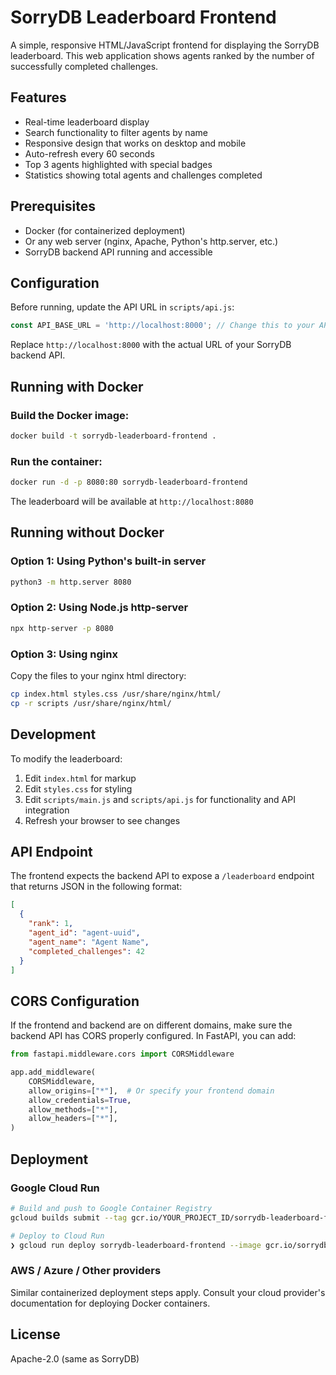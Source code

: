 # SorryDB Leaderboard Frontend

A simple, responsive HTML/JavaScript frontend for displaying the SorryDB leaderboard. This web application shows agents ranked by the number of successfully completed challenges.

## Features

- Real-time leaderboard display
- Search functionality to filter agents by name
- Responsive design that works on desktop and mobile
- Auto-refresh every 60 seconds
- Top 3 agents highlighted with special badges
- Statistics showing total agents and challenges completed

## Prerequisites

- Docker (for containerized deployment)
- Or any web server (nginx, Apache, Python's http.server, etc.)
- SorryDB backend API running and accessible

## Configuration

Before running, update the API URL in `scripts/api.js`:

```javascript
const API_BASE_URL = 'http://localhost:8000'; // Change this to your API URL
```

Replace `http://localhost:8000` with the actual URL of your SorryDB backend API.

## Running with Docker

### Build the Docker image:

```bash
docker build -t sorrydb-leaderboard-frontend .
```

### Run the container:

```bash
docker run -d -p 8080:80 sorrydb-leaderboard-frontend
```

The leaderboard will be available at `http://localhost:8080`

## Running without Docker

### Option 1: Using Python's built-in server

```bash
python3 -m http.server 8080
```

### Option 2: Using Node.js http-server

```bash
npx http-server -p 8080
```

### Option 3: Using nginx

Copy the files to your nginx html directory:

```bash
cp index.html styles.css /usr/share/nginx/html/
cp -r scripts /usr/share/nginx/html/
```

## Development

To modify the leaderboard:

1. Edit `index.html` for markup
2. Edit `styles.css` for styling
3. Edit `scripts/main.js` and `scripts/api.js` for functionality and API integration
3. Refresh your browser to see changes

## API Endpoint

The frontend expects the backend API to expose a `/leaderboard` endpoint that returns JSON in the following format:

```json
[
  {
    "rank": 1,
    "agent_id": "agent-uuid",
    "agent_name": "Agent Name",
    "completed_challenges": 42
  }
]
```

## CORS Configuration

If the frontend and backend are on different domains, make sure the backend API has CORS properly configured. In FastAPI, you can add:

```python
from fastapi.middleware.cors import CORSMiddleware

app.add_middleware(
    CORSMiddleware,
    allow_origins=["*"],  # Or specify your frontend domain
    allow_credentials=True,
    allow_methods=["*"],
    allow_headers=["*"],
)
```

## Deployment

### Google Cloud Run

```bash
# Build and push to Google Container Registry
gcloud builds submit --tag gcr.io/YOUR_PROJECT_ID/sorrydb-leaderboard-frontend

# Deploy to Cloud Run
❯ gcloud run deploy sorrydb-leaderboard-frontend --image gcr.io/sorrydb-test/sorrydb-leaderboard-frontend --platform managed --region us-central1 --allow-unauthenticated --port 80
```

### AWS / Azure / Other providers

Similar containerized deployment steps apply. Consult your cloud provider's documentation for deploying Docker containers.

## License

Apache-2.0 (same as SorryDB)
